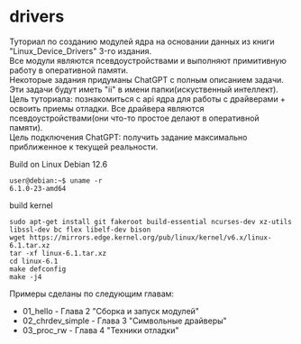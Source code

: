 # drivers
Туториал по созданию модулей ядра на основании данных из книги "Linux_Device_Drivers" 3-го издания.  
Все модули являются псевдоустройствами и выполняют примитивную работу в оперативной памяти.  
Некоторые задания придуманы ChatGPT с полным описанием задачи. Эти задачи будут иметь "ii" в имени папки(искуственный интеллект).  
Цель туториала: познакомиться с api ядра для работы с драйверами + освоить приемы отладки. Все драйвера являются псевдоустройствами(они что-то простое делают в оперативной памяти).  
Цель подключения ChatGPT: получить задание максимально приближенное к текущей реальности.  

Build on Linux Debian 12.6
```
user@debian:~$ uname -r
6.1.0-23-amd64
```

build kernel
```
sudo apt-get install git fakeroot build-essential ncurses-dev xz-utils libssl-dev bc flex libelf-dev bison
wget https://mirrors.edge.kernel.org/pub/linux/kernel/v6.x/linux-6.1.tar.xz
tar -xf linux-6.1.tar.xz
cd linux-6.1
make defconfig
make -j4
```

Примеры сделаны по следующим главам:
* 01_hello - Глава 2 "Сборка и запуск модулей"
* 02_chrdev_simple - Глава 3 "Символьные драйверы"
* 03_proc_rw - Глава 4 "Техники отладки"